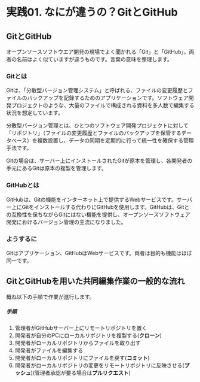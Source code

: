 # 実践01. なにが違うの？GitとGitHub

## GitとGitHub

オープンソースソフトウエア開発の現場でよく聞かれる「Git」と「GitHub」。両者の名前はよく似ていますが違うものです。言葉の意味を整理します。

### Gitとは

Gitは、「分散型バージョン管理システム」と呼ばれる、ファイルの変更履歴とファイルのバックアップを記録するためのアプリケーションです。ソフトウェア開発プロジェクトのような、大量のファイルで構成される資料を多人数で編集する状況を想定しています。

分散型バージョン管理とは、ひとつのソフトウェア開発プロジェクトに対して「リポジトリ」（ファイルの変更履歴とファイルのバックアップを保管するデータベース）を複数設置し、データの同期を定期的に行って統一性を確保する管理手法です。

Gitの場合は、サーバー上にインストールされたGitが原本を管理し、各開発者の手元にあるGitは原本の複製を管理します。

### GitHubとは

GitHubは、Gitの機能をインターネット上で提供するWebサービスです。サーバー上にGitをインストールする代わりにGitHubを使用します。GitHubは、Gitとの互換性を保ちながらGitにはない機能を提供し、オープンソースソフトウェア開発におけるバージョン管理の主流になりました。

### ようするに

Gitはアプリケーション、GitHubはWebサービスです。両者は目的も機能はほぼ同一です。

## GitとGitHubを用いた共同編集作業の一般的な流れ

概ね以下の手順で作業が進行します。

##### 手順

1. 管理者がGitHubサーバー上にリモートリポジトリを置く
1. 開発者が自分のPCにローカルリポジトリを複製する(**クローン**)
1. 開発者がローカルリポジトリからファイルを取り出す
1. 開発者がファイルを編集する
1. 開発者がローカルリポジトリにファイルを戻す(**コミット**)
1. 開発者がローカルリポジトリの変更をリモートリポジトリに反映させる(**プッシュ**)(管理者承認が要る場合は**プルリクエスト**)